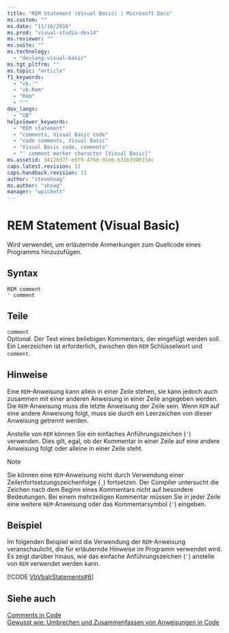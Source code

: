 ```yaml
---
title: "REM Statement (Visual Basic) | Microsoft Docs"
ms.custom: ""
ms.date: "11/16/2016"
ms.prod: "visual-studio-dev14"
ms.reviewer: ""
ms.suite: ""
ms.technology: 
  - "devlang-visual-basic"
ms.tgt_pltfrm: ""
ms.topic: "article"
f1_keywords: 
  - "vb.'"
  - "vb.Rem"
  - "Rem"
  - "'"
dev_langs: 
  - "VB"
helpviewer_keywords: 
  - "REM statement"
  - "comments, Visual Basic code"
  - "code comments, Visual Basic"
  - "Visual Basic code, comments"
  - "' comment marker character [Visual Basic]"
ms.assetid: 34126d7f-e0f9-476d-91e6-b31b398615dc
caps.latest.revision: 11
caps.handback.revision: 11
author: "stevehoag"
ms.author: "shoag"
manager: "wpickett"
---
```

# REM Statement (Visual Basic)
Wird verwendet, um erläuternde Anmerkungen zum Quellcode eines Programms hinzuzufügen.  
  
## Syntax  
  
```  
REM comment  
' comment  
```  
  
## Teile  
 `comment`  
 Optional.  Der Text eines beliebigen Kommentars, der eingefügt werden soll.  Ein Leerzeichen ist erforderlich, zwischen den `REM` Schlüsselwort und `comment`.  
  
## Hinweise  
 Eine `REM`\-Anweisung kann allein in einer Zeile stehen, sie kann jedoch auch zusammen mit einer anderen Anweisung in einer Zeile angegeben werden.  Die `REM`\-Anweisung muss die letzte Anweisung der Zeile sein.  Wenn `REM` auf eine andere Anweisung folgt, muss sie durch ein Leerzeichen von dieser Anweisung getrennt werden.  
  
 Anstelle von `REM` können Sie ein einfaches Anführungszeichen \(`'`\) verwenden.  Dies gilt, egal, ob der Kommentar in einer Zeile auf eine andere Anweisung folgt oder alleine in einer Zeile steht.  
  
> [!NOTE]
>  Sie können eine `REM`\-Anweisung nicht durch Verwendung einer Zeilenfortsetzungszeichenfolge \(`_`\) fortsetzen.  Der Compiler untersucht die Zeichen nach dem Beginn eines Kommentars nicht auf besondere Bedeutungen.  Bei einem mehrzeiligen Kommentar müssen Sie in jeder Zeile eine weitere `REM`\-Anweisung oder das Kommentarsymbol \(`'`\) eingeben.  
  
## Beispiel  
 Im folgenden Beispiel wird die Verwendung der `REM`\-Anweisung veranschaulicht, die für erläuternde Hinweise im Programm verwendet wird.  Es zeigt darüber hinaus, wie das einfache Anführungszeichen \(`'`\) anstelle von `REM` verwendet werden kann.  
  
 [!CODE [VbVbalrStatements#6](../CodeSnippet/VS_Snippets_VBCSharp/VbVbalrStatements#6)]  
  
## Siehe auch  
 [Comments in Code](../../../visual-basic/programming-guide/program-structure/comments-in-code.md)   
 [Gewusst wie: Umbrechen und Zusammenfassen von Anweisungen in Code](../../../visual-basic/programming-guide/program-structure/how-to-break-and-combine-statements-in-code.md)